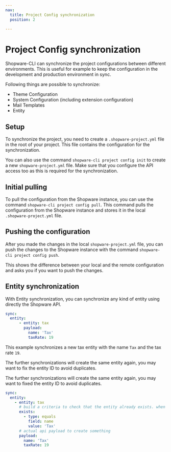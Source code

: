 ```yaml
---
nav:
  title: Project Config synchronization
  position: 2

---
```


# Project Config synchronization

Shopware-CLI can synchronize the project configurations between different environments. This is useful for example to keep the configuration in the development and production environment in sync.

Following things are possible to synchronize:

- Theme Configuration
- System Configuration (including extension configuration)
- Mail Templates
- Entity

## Setup

To synchronize the project, you need to create a `.shopware-project.yml` file in the root of your project. This file contains the configuration for the synchronization.

You can also use the command `shopware-cli project config init` to create a new `shopware-project.yml` file. Make sure that you configure the API access too as this is required for the synchronization.

## Initial pulling

To pull the configuration from the Shopware instance, you can use the command `shopware-cli project config pull`. This command pulls the configuration from the Shopware instance and stores it in the local `.shopware-project.yml` file.

## Pushing the configuration

After you made the changes in the local `shopware-project.yml` file, you can push the changes to the Shopware instance with the command `shopware-cli project config push`.

This shows the difference between your local and the remote configuration and asks you if you want to push the changes.

## Entity synchronization

With Entity synchronization, you can synchronize any kind of entity using directly the Shopware API.

```yaml
sync:
  entity:
      - entity: tax
        payload:
          name: 'Tax'
          taxRate: 19
```

This example synchronizes a new tax entity with the name `Tax` and the tax rate `19`.

The further synchronizations will create the same entity again, you may want to fix the entity ID to avoid duplicates.

The further synchronizations will create the same entity again, you may want to fixed the entity ID to avoid duplicates.

```yaml
sync:
  entity:
    - entity: tax
      # build a criteria to check that the entity already exists. when exists this will be skipped
      exists:
        - type: equals
          field: name
          value: 'Tax'
      # actual api payload to create something
      payload:
        name: 'Tax'
        taxRate: 19
```
